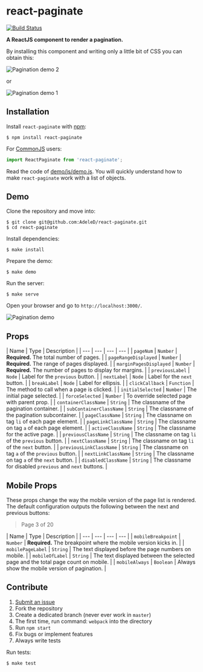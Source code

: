 # react-paginate
[![Build Status](https://travis-ci.org/AdeleD/react-paginate.svg?branch=master)](https://travis-ci.org/AdeleD/react-paginate)

**A ReactJS component to render a pagination.**

By installing this component and writing only a little bit of CSS you can obtain this:

<img src="./docs/img/pagination2.png" alt="Pagination demo 2" />

or

<img src="./docs/img/pagination1.png" alt="Pagination demo 1" />

## Installation

Install `react-paginate` with [npm](https://www.npmjs.com/):

```
$ npm install react-paginate
```

For [CommonJS](http://wiki.commonjs.org/wiki/CommonJS) users:

```javascript
import ReactPaginate from 'react-paginate';
```

Read the code of [demo/js/demo.js][1]. You will quickly understand
how to make `react-paginate` work with a list of objects.

## Demo

Clone the repository and move into:

```console
$ git clone git@github.com:AdeleD/react-paginate.git
$ cd react-paginate
```

Install dependencies:

```console
$ make install
```

Prepare the demo:

```console
$ make demo
```

Run the server:

```console
$ make serve
```

Open your browser and go to `http://localhost:3000/`.

<img src="./docs/img/react-paginate.gif" alt="Pagination demo" />

## Props

| Name | Type | Description |
| --- | --- | --- | --- |
| `pageNum` | `Number` | **Required.** The total number of pages. |
| `pageRangeDisplayed` | `Number` | **Required.** The range of pages displayed. |
| `marginPagesDisplayed` | `Number` | **Required.** The number of pages to display for margins. |
| `previousLabel` | `Node` | Label for the `previous` button. |
| `nextLabel` | `Node` | Label for the `next` button. |
| `breakLabel` | `Node` | Label for ellipsis. |
| `clickCallback` | `Function` | The method to call when a page is clicked. |
| `initialSelected` | `Number` | The initial page selected. |
| `forceSelected` | `Number` | To override selected page with parent prop. |
| `containerClassName` | `String` | The classname of the pagination container. |
| `subContainerClassName` | `String` | The classname of the pagination subcontainer. |
| `pageClassName` | `String` | The classname on tag `li` of each page element. |
| `pageLinkClassName` | `String` | The classname on tag `a` of each page element. |
| `activeClassName` | `String` | The classname for the active page. |
| `previousClassName` | `String` | The classname on tag `li` of the `previous` button. |
| `nextClassName` | `String` | The classname on tag `li` of the `next` button. |
| `previousLinkClassName` | `String` | The classname on tag `a` of the `previous` button. |
| `nextLinkClassName` | `String` | The classname on tag `a` of the `next` button. |
| `disabledClassName` | `String` | The classname for disabled `previous` and `next` buttons. |


## Mobile Props

These props change the way the mobile version of the page list is rendered. The default configuration outputs the following between the next and previous buttons:

>  Page 3 of 20

| Name | Type | Description |
| --- | --- | --- | --- |
| `mobileBreakpoint` | `Number` | **Required.** The breakpoint where the mobile version kicks in. |
| `mobilePageLabel` | `String` | The text displayed before the page numbers on mobile. |
| `mobileOfLabel` | `String` | The text displayed between the selected page and the total page count on mobile. |
| `mobileAlways` | `Boolean` | Always show the mobile version of pagination. |

## Contribute

1. [Submit an issue](https://github.com/AdeleD/react-paginate/issues)
2. Fork the repository
3. Create a dedicated branch (never ever work in `master`)
4. The first time, run command: `webpack` into the directory
5. Run `npm start`
6. Fix bugs or implement features
7. Always write tests

Run tests:

```console
$ make test
```

[1]: https://github.com/AdeleD/react-paginate/blob/master/demo/js/demo.js
